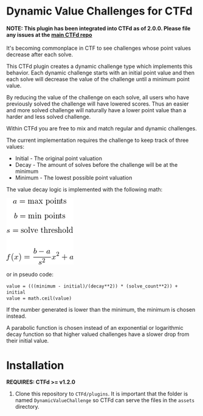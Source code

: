 # Dynamic Value Challenges for CTFd

#### NOTE: This plugin has been integrated into CTFd as of 2.0.0. Please file any issues at the [main CTFd repo](https://github.com/CTFd/CTFd)

It's becoming commonplace in CTF to see challenges whose point values decrease
after each solve.

This CTFd plugin creates a dynamic challenge type which implements this
behavior. Each dynamic challenge starts with an initial point value and then
each solve will decrease the value of the challenge until a minimum point value.

By reducing the value of the challenge on each solve, all users who have previously 
solved the challenge will have lowered scores. Thus an easier and more solved 
challenge will naturally have a lower point value than a harder and less solved 
challenge. 

Within CTFd you are free to mix and match regular and dynamic challenges.

The current implementation requires the challenge to keep track of three values:

 * Initial - The original point valuation
 * Decay - The amount of solves before the challenge will be at the minimum
 * Minimum - The lowest possible point valuation

The value decay logic is implemented with the following math:

<!--
$$a=\textrm{max points}$$
$$b=\textrm{min points}$$
$$s=\textrm{solve threshold}$$

$$f(x)=\frac{b-a}{s^{2}}x^{2}+a$$
-->

![](https://raw.githubusercontent.com/CTFd/DynamicValueChallenge/master/function.png)

or in pseudo code:

```
value = (((minimum - initial)/(decay**2)) * (solve_count**2)) + initial
value = math.ceil(value)
```

If the number generated is lower than the minimum, the minimum is chosen
instead.

A parabolic function is chosen instead of an exponential or logarithmic decay function
so that higher valued challenges have a slower drop from their initial value. 

# Installation

**REQUIRES: CTFd >= v1.2.0**

1. Clone this repository to `CTFd/plugins`. It is important that the folder is
named `DynamicValueChallenge` so CTFd can serve the files in the `assets`
directory.

